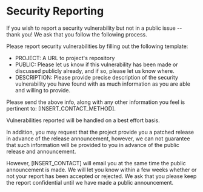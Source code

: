 <!--
SPDX-FileCopyrightText: 2023 Digg - Agency for Digital Government

SPDX-License-Identifier: CC0-1.0
-->

# Security Reporting

If you wish to report a security vulnerability but not in a public issue -- thank you!
We ask that you follow the following process.

Please report security vulnerabilities by filling out the following template:

- PROJECT: A URL to project's repository
- PUBLIC: Please let us know if this vulnerability has been made or discussed publicly already, and if so, please let us know where.
- DESCRIPTION: Please provide precise description of the security vulnerability you have found with as much information as you are able and willing to provide.

Please send the above info, along with any other information you feel is pertinent to: [INSERT_CONTACT_METHOD].

Vulnerabilities reported will be handled on a best effort basis.

In addition, you may request that the project provide you a patched release in advance of the release announcement, however, we can not guarantee that such information will be provided to you in advance of the public release and announcement.

However, [INSERT_CONTACT] will email you at the same time the public announcement is made.
We will let you know within a few weeks whether or not your report has been accepted or rejected.
We ask that you please keep the report confidential until we have made a public announcement.

